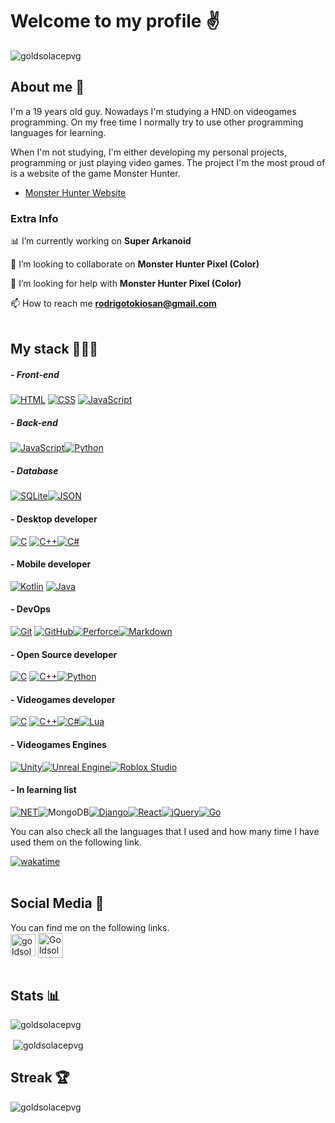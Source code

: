# Welcome to my profile ✌️​

<p align="left" style=""> <img src="https://komarev.com/ghpvc/?username=goldsolacepvg&label=Profile%20views&color=ffd500&style=flat" alt="goldsolacepvg" /></p>

## About me 👾

I'm a 19 years old guy. Nowadays I'm studying a HND on videogames programming. On my free time I normally try to use other programming languages for learning.

When I'm not studying, I'm either developing my personal projects, programming or just playing video games. The project I'm the most proud of is a website of the game Monster Hunter.

- [Monster Hunter Website](https://github.com/GoldsolacePVG/GoldsolacePVG.github.io "Monster Hunter Website")

### Extra Info 

📊 I’m currently working on **Super Arkanoid**

👯 I’m looking to collaborate on **Monster Hunter Pixel (Color)**

🤝 I’m looking for help with **Monster Hunter Pixel (Color)**

📫 How to reach me **rodrigotokiosan@gmail.com**
<br><br>

## My stack 👨🏼‍💻​

##### - Front-end
[![HTML](https://img.shields.io/badge/html5-%23E34F26.svg?style=for-the-badge&logo=html5&logoColor=white&labelColor=101010)](https://html.spec.whatwg.org/) [![CSS](https://img.shields.io/badge/css3-%231572B6.svg?style=for-the-badge&logo=css3&logoColor=white&labelColor=101010)](https://www.w3.org/TR/CSS/#css) [![JavaScript](https://img.shields.io/badge/JavaScript-F7DF1E?style=for-the-badge&logo=javascript&logoColor=white&labelColor=101010)](https://developer.mozilla.org/en-US/docs/Web/JavaScript)

##### - Back-end
[![JavaScript](https://img.shields.io/badge/JavaScript-F7DF1E?style=for-the-badge&logo=javascript&logoColor=white&labelColor=101010)](https://developer.mozilla.org/en-US/docs/Web/JavaScript)[![Python](https://img.shields.io/badge/Python-yellow?style=for-the-badge&logo=python&logoColor=white&labelColor=101010)](https://www.python.org)

##### - Database
[![SQLite](https://img.shields.io/badge/SQLite-07405E?style=for-the-badge&logo=sqlite&logoColor=white&labelColor=101010)](#)[![JSON](https://img.shields.io/badge/-JSON-D3FF3C?labelColor=101010&style=for-the-badge&logo=json&logoColor=white&link=https://jsonapi.org)](https://jsonapi.org)

#### - Desktop developer
[![C](https://img.shields.io/badge/C-00599C?style=for-the-badge&logo=c-sharp&logoColor=white&labelColor=101010)](https://www.w3schools.com/c/) [![C++](https://img.shields.io/badge/C%2B%2B-00599C?style=for-the-badge&logo=c-sharp&logoColor=white&labelColor=101010)](https://www.w3schools.com/cpp/)[![C#](https://img.shields.io/badge/c%23-%23239120.svg?style=for-the-badge&logo=c-sharp&logoColor=white&labelColor=101010)](https://www.w3schools.com/cs/)

#### - Mobile developer
[![Kotlin](https://img.shields.io/badge/Kotlin-0095D5?&style=for-the-badge&logo=kotlin&logoColor=white&labelColor=101010)](https://kotlinlang.org/) [![Java](https://img.shields.io/badge/Java-ED8B00?style=for-the-badge&logo=openjdk&logoColor=white&labelColor=101010)](https://kotlinlang.org/)

#### - DevOps
[![Git](https://img.shields.io/badge/GIT-E44C30?style=for-the-badge&logo=git&logoColor=white&labelColor=101010)](#) [![GitHub](https://img.shields.io/badge/github-%23121011.svg?style=for-the-badge&logo=github&logoColor=white&labelColor=101010)](#)[![Perforce](https://img.shields.io/badge/-Perforce-101010?labelColor=101010&style=for-the-badge&logo=perforce&logoColor=white&link=https://www.perforce.com)](https://www.perforce.com)[![Markdown](https://img.shields.io/badge/Markdown-000000?style=for-the-badge&logo=markdown&logoColor=white&labelColor=101010)](#Markdown/)

#### - Open Source developer
[![C](https://img.shields.io/badge/C-00599C?style=for-the-badge&logo=c-sharp&logoColor=white&labelColor=101010)](https://www.w3schools.com/c/) [![C++](https://img.shields.io/badge/C%2B%2B-00599C?style=for-the-badge&logo=c-sharp&logoColor=white&labelColor=101010)](https://www.w3schools.com/cpp/)[![Python](https://img.shields.io/badge/Python-yellow?style=for-the-badge&logo=python&logoColor=white&labelColor=101010)](https://www.python.org)

#### - Videogames developer
[![C](https://img.shields.io/badge/C-00599C?style=for-the-badge&logo=c-sharp&logoColor=white&labelColor=101010)](https://www.w3schools.com/c/) [![C++](https://img.shields.io/badge/C%2B%2B-00599C?style=for-the-badge&logo=c-sharp&logoColor=white&labelColor=101010)](https://www.w3schools.com/cpp/)[![C#](https://img.shields.io/badge/c%23-%23239120.svg?style=for-the-badge&logo=c-sharp&logoColor=white&labelColor=101010)](https://www.w3schools.com/cs/)[![Lua](https://img.shields.io/badge/-Lua-blue?labelColor=101010&style=for-the-badge&logo=lua&logoColor=white&logoWidth=15&link=https://www.lua.org)](https://www.lua.org)

#### - Videogames Engines
[![Unity](https://img.shields.io/badge/-Unity-3D3D3D?labelColor=101010&style=for-the-badge&logo=unity&logoColor=white&link=https://docs.unity3d.com/ScriptReference/)](https://docs.unity3d.com/ScriptReference/)[![Unreal Engine](https://img.shields.io/badge/-Unreal%20Engine-black?labelColor=101010&style=for-the-badge&logo=unreal-engine&logoColor=white&link=https://docs.unrealengine.com/5.2/en-US/API/)](https://docs.unrealengine.com/5.2/en-US/API/)[![Roblox Studio](https://img.shields.io/badge/-Roblox%20Studio-3C9DFF?labelColor=101010&style=for-the-badge&logo=roblox-studio&logoColor=white&link=https://create.roblox.com/docs/es-es/reference/engine)](https://create.roblox.com/docs/es-es/reference/engine)

#### - In learning list
[![NET](https://img.shields.io/badge/.NET-5C2D91?style=for-the-badge&logo=.net&logoColor=white&labelColor=101010)](https://dotnet.microsoft.com/en-us/)![MongoDB](https://img.shields.io/badge/MongoDB-%234ea94b.svg?style=for-the-badge&logo=mongodb&logoColor=white&labelColor=101010)[![Django](https://img.shields.io/badge/django-%23092E20.svg?style=for-the-badge&logo=django&logoColor=white&labelColor=101010)](https://www.djangoproject.com/)[![React](https://img.shields.io/badge/-React-00D1E1?labelColor=101010&style=for-the-badge&logo=react&logoColor=white&link=https://es.react.dev)](https://es.react.dev)[![jQuery](https://img.shields.io/badge/-jQuery-0275FF?labelColor=101010&style=for-the-badge&logo=jquery&logoColor=white&link=https://jquery.com)](https://jquery.com)[![Go](https://img.shields.io/badge/-jQuery-02C2FF?labelColor=101010&style=for-the-badge&logo=go&logoColor=white&link=https://go.dev)](https://go.dev)




You can also check all the languages that I used and how many time I have used them on the following link.

[![wakatime](https://wakatime.com/badge/user/018b3fe6-8cec-46b5-95cf-ff83de3f505c.svg)](https://wakatime.com/@018b3fe6-8cec-46b5-95cf-ff83de3f505c)
<br><br>

## Social Media 📲

You can find me on the following links.
<br><a href="https://instagram.com/goldsolace_yt" target="blank"><img align="center" src="https://raw.githubusercontent.com/rahuldkjain/github-profile-readme-generator/master/src/images/icons/Social/instagram.svg" alt="goldsolace_yt" height="35" width="40" /></a> <a href="https://discord.gg/Goldsolace9995" target="blank"><img align="center" src="https://raw.githubusercontent.com/rahuldkjain/github-profile-readme-generator/master/src/images/icons/Social/discord.svg" alt="Goldsolace9995" height="40" width="40" /></a><br><br>

## Stats 📊​
<p><img align="center" src="https://github-readme-stats.vercel.app/api/top-langs?username=goldsolacepvg&show_icons=true&theme=dark&title_color=ffd000&text_color=ffd500&locale=en&layout=compact" alt="goldsolacepvg" /></p><p>&nbsp;<img align="center" src="https://github-readme-stats.vercel.app/api?username=goldsolacepvg&show_icons=true&theme=dark&title_color=ffc800&text_color=ffc800&locale=en" alt="goldsolacepvg" /></p>


## Streak 🏆
<p><img align="center" src="https://github-readme-streak-stats.herokuapp.com/?user=goldsolacepvg&theme=dark" alt="goldsolacepvg" /></p>
